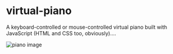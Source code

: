 # virtual-piano

A keyboard-controlled or mouse-controlled virtual piano built with JavaScript
(HTML and CSS too, obviously)....

![piano image](piano-img.png)
